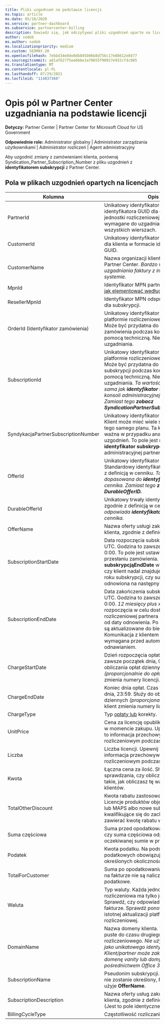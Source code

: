 ```yaml
---
title: Pliki uzgodnień na podstawie licencji
ms.topic: article
ms.date: 05/18/2020
ms.service: partner-dashboard
ms.subservice: partnercenter-billing
description: Dowiedz się, jak odczytywać pliki uzgodnień oparte na licencjach w Partner Center. W tym artykule wyjaśniono znaczenie każdego pola w pliku rekonescji opartym na licencjach.
author: sodeb
ms.author: sodeb
ms.localizationpriority: medium
ms.custom: SEOMAY.20
ms.openlocfilehash: 7ebbd34e8de8db845b06b8d75bc17e88612e8477
ms.sourcegitcommit: ad1af627f5ee6b6e3a70655f90927e932cf4c985
ms.translationtype: MT
ms.contentlocale: pl-PL
ms.lasthandoff: 07/29/2021
ms.locfileid: "114837360"
---
```

# <a name="understand-the-fields-in-partner-center-license-based-reconciliation-files"></a>Opis pól w Partner Center uzgadniania na podstawie licencji

**Dotyczy:** Partner Center | Partner Center for Microsoft Cloud for US Government

**Odpowiednie role:** Administrator globalny | Administrator zarządzania użytkownikami | Administrator rozliczeń | Agent administracyjny

Aby uzgodnić zmiany z zamówieniami klienta, porównaj Syndication_Partner_Subscription_Number z pliku uzgodnień z **identyfikatorem subskrypcji** z Partner Center. 

## <a name="fields-in-license-based-reconciliation-files"></a>Pola w plikach uzgodnień opartych na licencjach

| Kolumna | Opis | Wartość przykładowa |
| ------ | ----------- | ------------ |
| PartnerId | Unikatowy identyfikator w formacie identyfikatora GUID dla określonej jednostki rozliczeniowej. Nie jest wymagane do uzgadniania. Tak samo we wszystkich wierszach. | *8ddd03642-test-test-test-46b58d356b4e* |
| CustomerId | Unikatowy identyfikator firmy Microsoft dla klienta w formacie identyfikatora GUID. | *12ABCD34-001A-BCD2-987C-3210ABCD5678* |
| CustomerName | Nazwa organizacji klienta zgłoszona w Partner Center. *Bardzo ważne pole do uzgadniania faktury z informacjami o systemie.* | *Testowanie klienta A* |
| MpnId | Identyfikator MPN partnera CSP. Zobacz, [jak elementować według partnera](use-the-reconciliation-files.md#itemize-reconciliation-files-by-partner). | *4390934* |
| ResellerMpnId | Identyfikator MPN odsprzedawcy rekordu dla subskrypcji.  |
| OrderId (Identyfikator zamówienia) | Unikatowy identyfikator zamówienia na platformie rozliczeniowej firmy Microsoft. Może być przydatna do zidentyfikowania zamówienia podczas kontaktowania się z pomocą techniczną. Nie są używane do uzgadniania. | *566890604832738111* |
| SubscriptionId | Unikatowy identyfikator subskrypcji na platformie rozliczeniowej firmy Microsoft. Może być przydatna do zidentyfikowania subskrypcji podczas kontaktowania się z pomocą techniczną. Nie są używane do uzgadniania. *Ta wartość nie jest taka sama jak **identyfikator subskrypcji w** konsoli administracyjnej partnera. Zamiast tego **zobacz SyndicationPartnerSubscriptionNumber.*** | *usCBMgAAAAAAAAIAA* |
| SyndykacjaPartnerSubscriptionNumber | Unikatowy identyfikator subskrypcji. Klient może mieć wiele subskrypcji dla tego samego planu. Ta kolumna jest ważna w przypadku analizy pliku uzgodnień. To pole jest mapowe **na identyfikator subskrypcji** w konsoli administracyjnej partnera. | *fb977ab5-test-test-test-24c8d9591708* |
| OfferId | Unikatowy identyfikator oferty. Standardowy identyfikator oferty, zgodnie z definicją w cenniku. *Ta wartość nie jest dopasowana do **identyfikatora oferty** z cennika. Zamiast tego **zobacz DurableOfferID.*** | *FE616D64-E9A8-40EF-843F-152E9BBEF3D1* |
| DurableOfferId | Unikatowy trwały identyfikator oferty, zgodnie z definicją w cenniku. *Ta wartość odpowiada **identyfikatorowi oferty** z cennika.* | *1017D7F3-6D7F-4BFA-BDD8-79BC8F104E0C* |
| OfferName | Nazwa oferty usługi zakupionej przez klienta, zgodnie z definicją w cenniku. | *Microsoft Office 365 (plan E3)* |
| SubscriptionStartDate | Data rozpoczęcia subskrypcji w czasie UTC. Godzina to zawsze początek dnia, 0:00. To pole jest ustawione na dzień po przesłaniu zamówienia. Używana z **subskrypcjąEndDate** w celu określenia, czy klient nadal znajduje się w pierwszym roku subskrypcji, czy subskrypcja została odnowiona na następny rok. | *2/1/2019 0:00* |
| SubscriptionEndDate | Data zakończenia subskrypcji w czasie UTC. Godzina to zawsze początek dnia, 0:00. *12 miesięcy plus x **dni*** po dacie rozpoczęcia w celu dostosowania do daty rozliczeniowej partnera lub *12 miesięcy* od daty odnowienia. Po odnowieniu ceny są aktualizowane do bieżącego cennika. Komunikacja z klientem może być wymagana przed automatycznym odnawianiem. | *2/1/2019 0:00* |
| ChargeStartDate | Dzień rozpoczęcia opłat. Godzina to zawsze początek dnia, 0:00. Służy do obliczania opłat dziennych *(proporcjonalnie do opłat),* gdy klient zmienia numery licencji. | *2/1/2019 0:00* |
| ChargeEndDate | Koniec dnia opłat. Czas to zawsze koniec dnia, 23:59. Służy do obliczania opłat dziennych *(proporcjonalnie do opłat),* gdy klient zmienia numery licencji. | *2/28/2019 23:59* |
| ChargeType | Typ [opłaty lub](recon-file-charge-types.md) korekty. | Zobacz [typy opłat.](recon-file-charge-types.md) |
| UnitPrice | Cena za licencję opublikowana w cenniku w momencie zakupu. Upewnij się, że jest to informacja przechowywana w systemie rozliczeniowym podczas uzgadniania. | *6.82* |
| Liczba | Liczba licencji. Upewnij się, że jest to informacja przechowywana w systemie rozliczeniowym podczas uzgadniania. | *2* |
| Kwota | Łączna cena za ilość. Służy do sprawdzania, czy obliczenie kwoty jest takie, jak obliczasz tę wartość dla klientów. | *13.32* |
| TotalOtherDiscount | Kwota rabatu zastosowana do tych opłat. Licencje produktów objęte kompetencją lub MAPS albo nowe subskrypcje kwalifikujące się do zachęty będą również zawierać kwotę rabatu w tej kolumnie. | *2.32* |
| Suma częściowa | Suma przed opodatkowaniem. Sprawdza, czy suma częściowa odpowiada oczekiwanej sumie w przypadku rabatu. | *11* |
| Podatek | Kwota podatku. Na podstawie reguł podatkowych obowiązujących na rynku i określonych okoliczności. | *0* |
| TotalForCustomer | Suma po opodatkowaniu. Sprawdza, czy na fakturze nie są naliczane opłaty podatkowe. | *11* |
| Waluta | Typ waluty. Każda jednostka rozliczeniowa ma tylko jedną walutę. Sprawdź, czy odpowiada pierwszej fakturze. Sprawdź ponownie po każdej istotnej aktualizacji platformy rozliczeniowej. | *EUR* |
| DomainName | Nazwa domeny klienta. To pole może być puste do czasu drugiego cyklu rozliczeniowego. *Nie używaj tego pola jako unikatowego identyfikatora klienta. Klient/partner może zaktualizować domenę vanity lub domyślną za pośrednictwem Office 365 portal.* | *example.onmicrosoft.com* |
| SubscriptionName | Pseudonim subskrypcji. Jeśli pseudonim nie zostanie określony, Partner Center użyje **OfferName**. | *PROJECT ONLINE* |
| SubscriptionDescription | Nazwa oferty usług zakupionej przez klienta, zgodnie z definicją w cenniku. (Jest to pole identyczne z **OfferName**). | *PROJECT ONLINE PREMIUM BEZ KLIENTA PROJEKTU* |
| BillingCycleType | Częstotliwość rozliczania godzinowego.| *Raz na miesiąc* |
